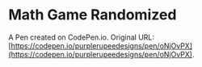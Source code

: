 # Math Game Randomized

A Pen created on CodePen.io. Original URL: [https://codepen.io/purplerupeedesigns/pen/oNjOvPX](https://codepen.io/purplerupeedesigns/pen/oNjOvPX).


